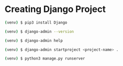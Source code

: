 # Creating Django Project

```zsh
(venv) $ pip3 install Django
```

```zsh
(venv) $ django-admin --version
```

```zsh
(venv) $ django-admin help
```

```zsh
(venv) $ django-admin startproject <project-name> .
```

```zsh
(venv) $ python3 manage.py runserver
```
